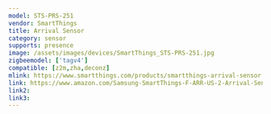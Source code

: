 ```yaml
---
model: STS-PRS-251
vendor: SmartThings
title: Arrival Sensor
category: sensor
supports: presence
image: /assets/images/devices/SmartThings_STS-PRS-251.jpg
zigbeemodel: ['tagv4']
compatible: [z2m,zha,deconz]
mlink: https://www.smartthings.com/products/smartthings-arrival-sensor
link: https://www.amazon.com/Samsung-SmartThings-F-ARR-US-2-Arrival-Sensor/dp/B00GM7V8I8
link2: 
link3: 
---
```

